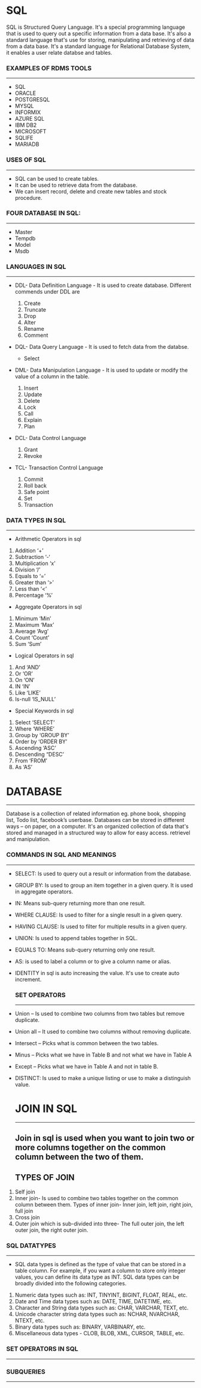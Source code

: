 # SQL
SQL is Structured Query Language. It's a special programming language that is used to query out a specific information from a data base.  It's also a standard language that's use for storing, manipulating and retrieving of data from a data base. It's a standard language for Relational Database System, it enables a user relate databse and tables.

### EXAMPLES OF RDMS TOOLS
---------------------------------
- SQL
- ORACLE
- POSTGRESQL
- MYSQL
- INFORMIX
- AZURE SQL
- IBM DB2
- MICROSOFT
- SQLIFE
- MARIADB

### USES OF SQL
------------
- SQL can be used to create tables.
- It can be used to retrieve data from the database.
- We can insert record, delete and create new tables and stock procedure.
  
### FOUR DATABASE IN SQL:
--------------------------------
-	Master
-	Tempdb
- Model
- Msdb
  
### LANGUAGES IN SQL
--------------------------------
- DDL- Data Definition Language - It is used to create database. Different commends under DDL are
  
  1. Create
  2. Truncate
  3. Drop
  4. Alter
  5. Rename
  5. Comment
     
- DQL- Data Query Language - It is used to fetch data from the databse.
  
     - Select
    
- DML- Data Manipulation Language - It is used to update or modify the value of a column in the table.

  1. Insert
  2. Update
  3. Delete
  4. Lock
  5. Call
  6. Explain
  7. Plan
 
- DCL- Data Control Language
  
  1. Grant
  2. Revoke
 
- TCL- Transaction Control Language
  
  1. Commit
  2. Roll back
  3. Safe point
  4. Set
  5. Transaction

### DATA TYPES IN SQL
------------------------------------------
- Arithmetic Operators in sql	
1. Addition ‘+’
2. Subtraction  ‘-‘
3. Multiplication ‘x’
4. Division ‘/’
5. Equals to ‘=’
6. Greater than ‘>’
7. Less than ‘<’
8. Percentage ‘%’
  
- Aggregate Operators in sql

1. Minimum ‘Min’
2. Maximum ‘Max’
3. Average ‘Avg’
4. Count ‘Count’
5. Sum ‘Sum’

- Logical Operators in sql

1. And ‘AND’
2. Or ‘OR’
3. On ‘ON’
4. IN ‘IN’
5. Like ‘LIKE’
6. Is-null ‘IS_NULL’

- Special Keywords in sql

1. Select ‘SELECT’
2. Where ‘WHERE’
3. Group by ‘GROUP BY’
4. Order by ‘ORDER BY’
5. Ascending ‘ASC’
6. Descending “DESC’
7. From ‘FROM’
8. As ‘AS’

# DATABASE
-----------------------------------------------------
Database is a collection of related information eg. phone book, shopping list, Todo list, facebook’s userbase.
Databases can be stored in different ways – on paper, on a computer. It's an organized collection of data that's stored and managed in a structured way to allow for easy access. retrievel and manipulation. 

### COMMANDS IN SQL AND MEANINGS
-----------
- SELECT: Is used to query out a result or information from the database.
- GROUP BY: Is used to group an item together in a given query. It is used in aggregate operators.
- IN: Means sub-query returning more than one result.
- WHERE CLAUSE:  Is used to filter for a single result in a given query.
- HAVING CLAUSE: Is used to filter for multiple results in a given query.
- UNION: Is used to append tables together in SQL. 
- EQUALS TO: Means sub-query returning only one result.
- AS: is used to label a column or to give a column name or alias.
- IDENTITY in sql is auto increasing the value. It's use to create auto increment.
  
  ### SET OPERATORS
  ---------------------
- Union – Is used to combine two columns from two tables but remove duplicate.
- Union all – It used to combine two columns without removing duplicate.
- Intersect – Picks what is common between the two tables.
- Minus – Picks what we have in Table B and not what we have in Table A
- Except – Picks what we have in Table A and not in table B.
- DISTINCT: Is used to make a unique listing or use to make a distinguish value.

  # JOIN IN SQL
  -------------------------------
   Join in sql is used when you want to join two or more columns together on the common column between the two of them.
  ---------------------------
  ## TYPES OF JOIN
1. Self join
2. Inner join- Is used to combine two tables together on the common column between them. Types of inner join- Inner join, left join, right join, full join
3. Cross join
4. Outer join which is sub-divided into three- The full outer join, the left outer join, the right outer join.
   
### SQL DATATYPES
-------------------------
- SQL data types is defined as the type of value that can be stored in a table column. For example, if you want a column to store only integer values, you can define its data type as INT. SQL data types can be broadly divided into the following categories.
  
1. Numeric data types such as: INT, TINYINT, BIGINT, FLOAT, REAL, etc.
2. Date and Time data types such as: DATE, TIME, DATETIME, etc.
3. Character and String data types such as: CHAR, VARCHAR, TEXT, etc.
4. Unicode character string data types such as: NCHAR, NVARCHAR, NTEXT, etc.
5. Binary data types such as: BINARY, VARBINARY, etc.
6. Miscellaneous data types - CLOB, BLOB, XML, CURSOR, TABLE, etc.

### SET OPERATORS IN SQL
-------------------------------



### SUBQUERIES
-----------------------

